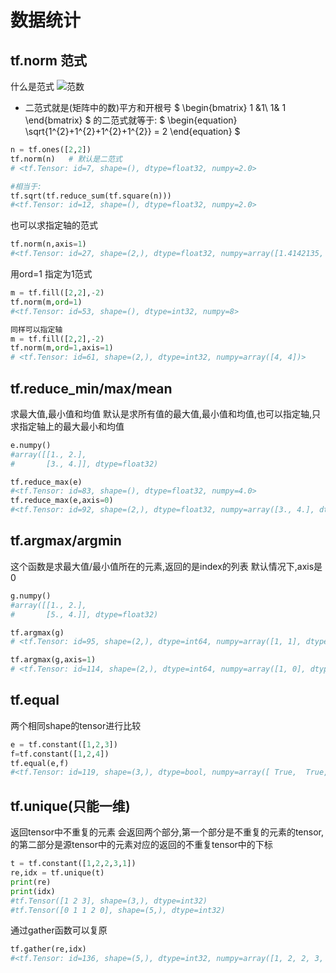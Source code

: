 # 数据统计

## tf.norm 范式
什么是范式
![范数](D:\我的坚果云\笔记\imgs\范数.PNG)
- 二范式就是(矩阵中的数)平方和开根号
$
\begin{bmatrix}
1 &1\\
1& 1
\end{bmatrix}
$ 的二范式就等于: $ \begin{equation}
\sqrt{1^{2}+1^{2}+1^{2}+1^{2}} = 2
\end{equation}
$

```python
n = tf.ones([2,2])
tf.norm(n)   # 默认是二范式
# <tf.Tensor: id=7, shape=(), dtype=float32, numpy=2.0>

#相当于:
tf.sqrt(tf.reduce_sum(tf.square(n)))
#<tf.Tensor: id=12, shape=(), dtype=float32, numpy=2.0>
```

也可以求指定轴的范式
```python
tf.norm(n,axis=1) 
#<tf.Tensor: id=27, shape=(2,), dtype=float32, numpy=array([1.4142135, 1.4142135], dtype=float32)>
```

用ord=1 指定为1范式
```python
m = tf.fill([2,2],-2)
tf.norm(m,ord=1)
#<tf.Tensor: id=53, shape=(), dtype=int32, numpy=8>

同样可以指定轴
m = tf.fill([2,2],-2)
tf.norm(m,ord=1,axis=1)
# <tf.Tensor: id=61, shape=(2,), dtype=int32, numpy=array([4, 4])>
```
## tf.reduce_min/max/mean
求最大值,最小值和均值
默认是求所有值的最大值,最小值和均值,也可以指定轴,只求指定轴上的最大最小和均值
```python
e.numpy()
#array([[1., 2.],
#       [3., 4.]], dtype=float32)

tf.reduce_max(e)
#<tf.Tensor: id=83, shape=(), dtype=float32, numpy=4.0>
tf.reduce_max(e,axis=0)
#<tf.Tensor: id=92, shape=(2,), dtype=float32, numpy=array([3., 4.], dtype=float32)>
```

## tf.argmax/argmin
这个函数是求最大值/最小值所在的元素,返回的是index的列表
默认情况下,axis是0
```python
g.numpy()
#array([[1., 2.],
#       [5., 4.]], dtype=float32)

tf.argmax(g)
# <tf.Tensor: id=95, shape=(2,), dtype=int64, numpy=array([1, 1], dtype=int64)>

tf.argmax(g,axis=1)
# <tf.Tensor: id=114, shape=(2,), dtype=int64, numpy=array([1, 0], dtype=int64)>
```
## tf.equal
两个相同shape的tensor进行比较
```python
e = tf.constant([1,2,3])
f=tf.constant([1,2,4])
tf.equal(e,f)
#<tf.Tensor: id=119, shape=(3,), dtype=bool, numpy=array([ True,  True, False])>
```

## tf.unique(只能一维)
返回tensor中不重复的元素
会返回两个部分,第一个部分是不重复的元素的tensor,的第二部分是源tensor中的元素对应的返回的不重复tensor中的下标
```python
t = tf.constant([1,2,2,3,1])
re,idx = tf.unique(t)
print(re)
print(idx)
#tf.Tensor([1 2 3], shape=(3,), dtype=int32)
#tf.Tensor([0 1 1 2 0], shape=(5,), dtype=int32)
```
通过gather函数可以复原
```python
tf.gather(re,idx)
#<tf.Tensor: id=136, shape=(5,), dtype=int32, numpy=array([1, 2, 2, 3, 1])>
```